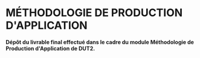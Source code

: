 # MÉTHODOLOGIE DE PRODUCTION D'APPLICATION
**Dépôt du livrable final effectué dans le cadre du module Méthodologie de Production d'Application de DUT2.**
